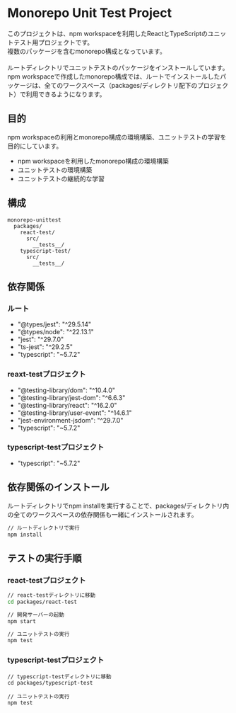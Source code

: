 # Monorepo Unit Test Project

このプロジェクトは、npm workspaceを利用したReactとTypeScriptのユニットテスト用プロジェクトです。<br>
複数のパッケージを含むmonorepo構成となっています。<br>
<br>
ルートディレクトリでユニットテストのパッケージをインストールしています。<br>
npm workspaceで作成したmonorepo構成では、ルートでインストールしたパッケージは、全てのワークスペース（packages/ディレクトリ配下のプロジェクト）で利用できるようになります。

## 目的

npm workspaceの利用とmonorepo構成の環境構築、ユニットテストの学習を目的にしています。

* npm workspaceを利用したmonorepo構成の環境構築
* ユニットテストの環境構築
* ユニットテストの継続的な学習

## 構成

```
monorepo-unittest
  packages/
    react-test/
      src/
        __tests__/
    typescript-test/
      src/
        __tests__/
```

## 依存関係

### ルート

* "@types/jest": "^29.5.14"
* "@types/node": "^22.13.1"
* "jest": "^29.7.0"
* "ts-jest": "^29.2.5"
* "typescript": "~5.7.2"

### reaxt-testプロジェクト

* "@testing-library/dom": "^10.4.0"
* "@testing-library/jest-dom": "^6.6.3"
* "@testing-library/react": "^16.2.0"
* "@testing-library/user-event": "^14.6.1"
* "jest-environment-jsdom": "^29.7.0"
* "typescript": "~5.7.2"

### typescript-testプロジェクト

* "typescript": "~5.7.2"

## 依存関係のインストール

ルートディレクトリでnpm installを実行することで、packages/ディレクトリ内の全てのワークスペースの依存関係も一緒にインストールされます。

``` bash
// ルートディレクトリで実行
npm install
```

## テストの実行手順

### react-testプロジェクト

``` bash
// react-testディレクトリに移動
cd packages/react-test

// 開発サーバーの起動
npm start

// ユニットテストの実行
npm test
```

### typescript-testプロジェクト

```
// typescript-testディレクトリに移動
cd packages/typescript-test

// ユニットテストの実行
npm test
```
